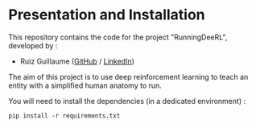 # Presentation and Installation

This repository contains the code for the project "RunningDeeRL", developed by :
- Ruiz Guillaume ([GitHub](https://github.com/RuizGuillaume) / [LinkedIn](https://www.linkedin.com/in/ruizguillaume/))

The aim of this project is to use deep reinforcement learning to teach an entity with a simplified human anatomy to run.

You will need to install the dependencies (in a dedicated environment) :
```
pip install -r requirements.txt
```
